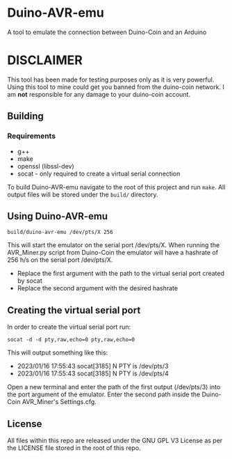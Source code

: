 # Duino-AVR-emu
A tool to emulate the connection between Duino-Coin and an Arduino
# DISCLAIMER
This tool has been made for testing purposes only as it is very powerful. Using this tool to mine could get you banned from the duino-coin network. I am **not** responsible for any damage to your duino-coin account.
## Building
### Requirements
* g++
* make
* openssl (libssl-dev)
* socat - only required to create a virtual serial connection

To build Duino-AVR-emu navigate to the root of this project and run `make`. All output files will be stored under the `build/` directory.

## Using Duino-AVR-emu
`build/duino-avr-emu /dev/pts/X 256`

This will start the emulator on the serial port /dev/pts/X. When running the AVR_Miner.py script from Duino-Coin the emulator will have a hashrate of 256 h/s on the serial port /dev/pts/X.

* Replace the first argument with the path to the virtual serial port created by socat
* Replace the second argument with the desired hashrate

## Creating the virtual serial port
In order to create the virtual serial port run:

`socat -d -d pty,raw,echo=0 pty,raw,echo=0`

This will output something like this:
* 2023/01/16 17:55:43 socat[3185] N PTY is /dev/pts/3
* 2023/01/16 17:55:43 socat[3185] N PTY is /dev/pts/4

Open a new terminal and enter the path of the first output (/dev/pts/3) into the port argument of the emulator. Enter the second path inside the Duino-Coin AVR_Miner's Settings.cfg.

## License
All files within this repo are released under the GNU GPL V3 License as per the LICENSE file stored in the root of this repo.

